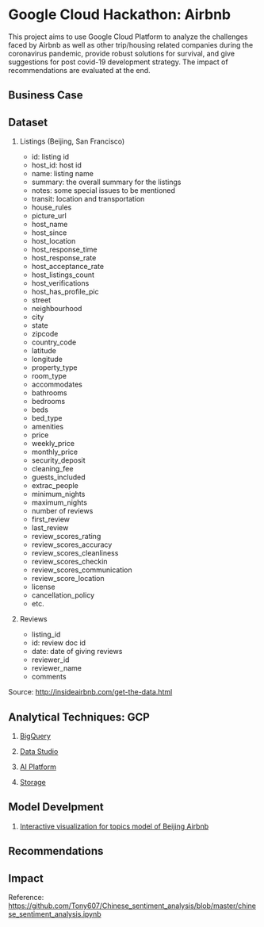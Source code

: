 # Google Cloud Hackathon: Airbnb
This project aims to use Google Cloud Platform to analyze the challenges faced by Airbnb as well as other trip/housing related companies during the coronavirus pandemic, provide robust solutions for survival, and give suggestions for post covid-19 development strategy. The impact of recommendations are evaluated at the end.

## Business Case


## Dataset
1. Listings (Beijing, San Francisco)
   - id: listing id
   - host_id: host id
   - name: listing name 
   - summary: the overall summary for the listings
   - notes: some special issues to be mentioned
   - transit: location and transportation
   - house_rules
   - picture_url
   - host_name
   - host_since
   - host_location
   - host_response_time
   - host_response_rate
   - host_acceptance_rate
   - host_listings_count
   - host_verifications
   - host_has_profile_pic
   - street
   - neighbourhood
   - city
   - state
   - zipcode
   - country_code
   - latitude
   - longitude
   - property_type
   - room_type
   - accommodates
   - bathrooms
   - bedrooms
   - beds
   - bed_type
   - amenities
   - price
   - weekly_price
   - monthly_price
   - security_deposit
   - cleaning_fee
   - guests_included
   - extrac_people
   - minimum_nights
   - maximum_nights
   - number of reviews
   - first_review
   - last_review
   - review_scores_rating
   - review_scores_accuracy
   - review_scores_cleanliness
   - review_scores_checkin
   - review_scores_communication
   - review_score_location
   - license
   - cancellation_policy
   - etc.
   
2. Reviews 
   - listing_id
   - id: review doc id
   - date: date of giving reviews
   - reviewer_id
   - reviewer_name
   - comments

Source: http://insideairbnb.com/get-the-data.html

## Analytical Techniques: GCP
1. [BigQuery](https://github.com/Freiheit77/Google-Cloud-Hackathon-Airbnb/blob/master/docs/bigquery.png)

2. [Data Studio](https://github.com/Freiheit77/Google-Cloud-Hackathon-Airbnb/blob/master/docs/beijing.png)

3. [AI Platform](https://github.com/Freiheit77/Google-Cloud-Hackathon-Airbnb/blob/master/docs/AI%20platform.png)

4. [Storage](https://github.com/Freiheit77/Google-Cloud-Hackathon-Airbnb/blob/master/docs/hackathon%storage.png)

## Model Develpment
1. [Interactive visualization for topics model of Beijing Airbnb](https://freiheit77.github.io/Google-Cloud-Hackathon-Airbnb/beijing_vis.html)

## Recommendations


## Impact


Reference:
https://github.com/Tony607/Chinese_sentiment_analysis/blob/master/chinese_sentiment_analysis.ipynb

